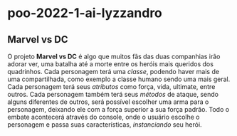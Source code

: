 ﻿# poo-2022-1-ai-lyzzandro

## Marvel vs DC

O projeto **Marvel vs DC** é algo que muitos fãs das duas companhias irão adorar ver, uma batalha até a morte entre os heróis mais queridos dos quadrinhos.
Cada personagem terá uma *classe*, podendo haver mais de uma compartilhada, como exemplo a classe humano sendo uma mais geral.
Cada personagem terá seus *atributos* como força, vida, ultimate, entre outros.
Cada personagem também terá seus *métodos* de ataque, sendo alguns diferentes de outros, será possível escolher uma arma para o personagem, deixando ele com a força superior a sua força padrão.
Todo o embate acontecerá através do console, onde o usuário escolhe o personagem e passa suas características, *instanciando* seu herói.
